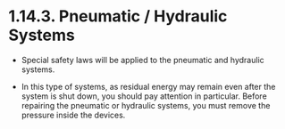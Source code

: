 ﻿# 1.14.3. Pneumatic / Hydraulic Systems

* 	Special safety laws will be applied to the pneumatic and hydraulic systems. 

*	In this type of systems, as residual energy may remain even after the system is shut down, you should pay attention in particular. Before repairing the pneumatic or hydraulic systems, you must remove the pressure inside the devices.
